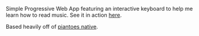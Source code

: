 Simple Progressive Web App featuring an interactive keyboard to help me learn how to read music. See it in action [here](https://loremdipso.com/piantoes).

Based heavily off of [piantoes native](https://github.com/loremdipso/piantoes_native).
